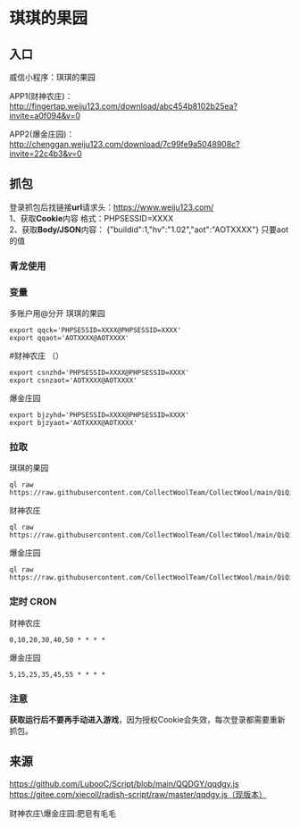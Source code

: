 # 琪琪的果园
## 入口
威信小程序：琪琪的果园

APP1(财神农庄)：http://fingertap.weiju123.com/download/abc454b8102b25ea?invite=a0f094&v=0

APP2(爆金庄园)：http://chenggan.weiju123.com/download/7c99fe9a5048908c?invite=22c4b3&v=0

## 抓包
登录抓包后找链接**url**请求头：https://www.weiju123.com/  
1、获取**Cookie**内容 格式：PHPSESSID=XXXX  
2、获取**Body/JSON**内容： {"buildid":1,"hv":"1.02","aot":"AOTXXXX"} 只要aot的值
### 青龙使用 

### 变量
多账户用@分开
琪琪的果园
```
export qqck='PHPSESSID=XXXX@PHPSESSID=XXXX'
export qqaot='AOTXXXX@AOTXXXX'
```
#财神农庄  （）
```
export csnzhd='PHPSESSID=XXXX@PHPSESSID=XXXX'
export csnzaot='AOTXXXX@AOTXXXX'
```
爆金庄园
```
export bjzyhd='PHPSESSID=XXXX@PHPSESSID=XXXX'
export bjzyaot='AOTXXXX@AOTXXXX'
```

### 拉取
琪琪的果园
```
ql raw https://raw.githubusercontent.com/CollectWoolTeam/CollectWool/main/QiQiDeGuoYuan/qqdgy.js
```
财神农庄  
```
ql raw https://raw.githubusercontent.com/CollectWoolTeam/CollectWool/main/QiQiDeGuoYuan/csnz.js
```
爆金庄园
```
ql raw https://raw.githubusercontent.com/CollectWoolTeam/CollectWool/main/QiQiDeGuoYuan/bjzy.js
```
### 定时 CRON
财神农庄  
```
0,10,20,30,40,50 * * * *
```
爆金庄园
```
5,15,25,35,45,55 * * * *
```
### 注意
**获取运行后不要再手动进入游戏**，因为授权Cookie会失效，每次登录都需要重新抓包。

## 来源
https://github.com/LubooC/Script/blob/main/QQDGY/qqdgy.js
https://gitee.com/xiecoll/radish-script/raw/master/qqdgy.js（现版本）

财神农庄\爆金庄园:肥皂有毛毛
